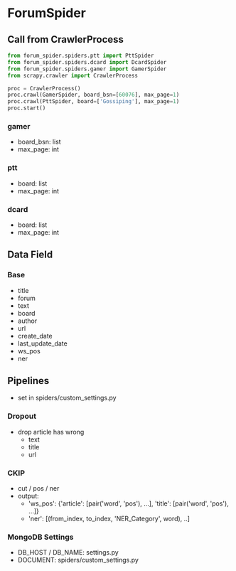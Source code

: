 # ForumSpider

## Call from CrawlerProcess

```py
from forum_spider.spiders.ptt import PttSpider
from forum_spider.spiders.dcard import DcardSpider
from forum_spider.spiders.gamer import GamerSpider
from scrapy.crawler import CrawlerProcess

proc = CrawlerProcess()
proc.crawl(GamerSpider, board_bsn=[60076], max_page=1)
proc.crawl(PttSpider, board=['Gossiping'], max_page=1)
proc.start()
```

### gamer

* board_bsn: list
* max_page: int

### ptt

* board: list
* max_page: int

### dcard

* board: list
* max_page: int

## Data Field

### Base

* title
* forum
* text
* board
* author
* url
* create_date
* last_update_date
* ws_pos
* ner

## Pipelines

* set in spiders/custom_settings.py

### Dropout

* drop article has wrong 
  * text
  * title
  * url

### CKIP

* cut / pos / ner
* output: 
  * 'ws_pos': {'article': [pair('word', 'pos'), ...], 'title': [pair('word', 'pos'), ...]}
  * 'ner': [(from_index, to_index, 'NER_Category', word), ..]

### MongoDB Settings

* DB_HOST / DB_NAME: settings.py
* DOCUMENT: spiders/custom_settings.py